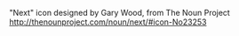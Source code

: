 "Next" icon designed by Gary Wood, from The Noun Project 
       http://thenounproject.com/noun/next/#icon-No23253